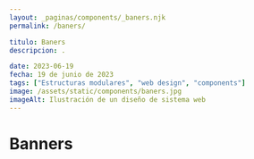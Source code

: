 ```yaml
---
layout: _paginas/components/_baners.njk
permalink: /baners/

titulo: Baners
descripcion: .

date: 2023-06-19
fecha: 19 de junio de 2023
tags: ["Estructuras modulares", "web design", "components"]
image: /assets/static/components/baners.jpg
imageAlt: Ilustración de un diseño de sistema web
---
```


# Banners
